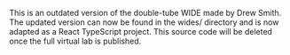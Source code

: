 This is an outdated version of the double-tube WIDE made by Drew Smith. The updated version can now be found in the wides/ directory and is now adapted as a React TypeScript project. This source code will be deleted once the full virtual lab is published.
